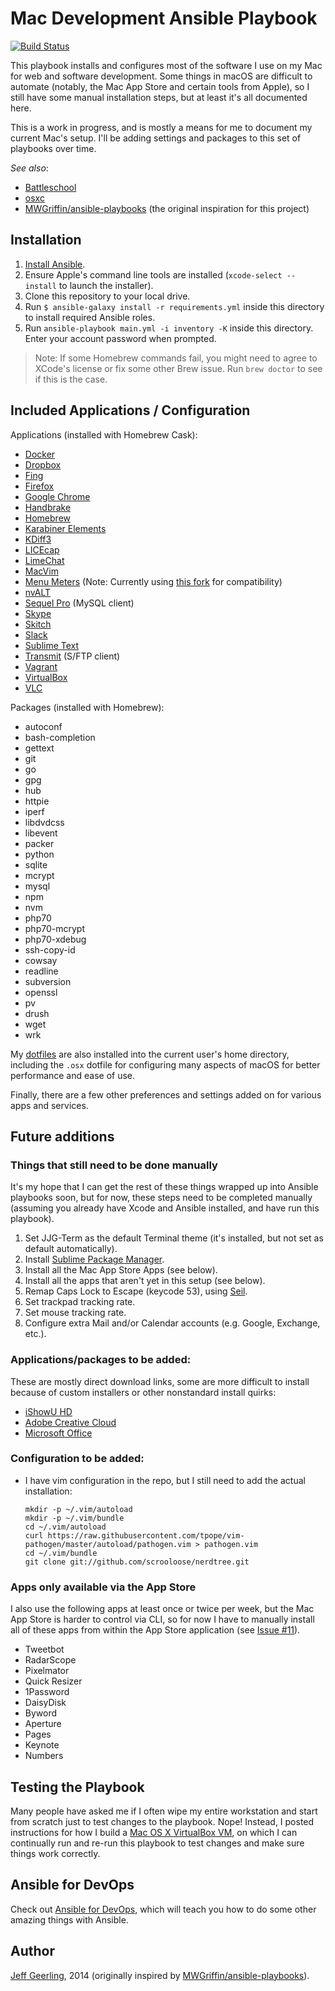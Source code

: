 # Mac Development Ansible Playbook

[![Build Status](https://travis-ci.org/geerlingguy/mac-dev-playbook.svg?branch=master)](https://travis-ci.org/geerlingguy/mac-dev-playbook)

This playbook installs and configures most of the software I use on my Mac for web and software development. Some things in macOS are difficult to automate (notably, the Mac App Store and certain tools from Apple), so I still have some manual installation steps, but at least it's all documented here.

This is a work in progress, and is mostly a means for me to document my current Mac's setup. I'll be adding settings and packages to this set of playbooks over time.

*See also*:

  - [Battleschool](http://spencer.gibb.us/blog/2014/02/03/introducing-battleschool)
  - [osxc](https://github.com/osxc)
  - [MWGriffin/ansible-playbooks](https://github.com/MWGriffin/ansible-playbooks) (the original inspiration for this project)

## Installation

  1. [Install Ansible](http://docs.ansible.com/intro_installation.html).
  2. Ensure Apple's command line tools are installed (`xcode-select --install` to launch the installer).
  3. Clone this repository to your local drive.
  4. Run `$ ansible-galaxy install -r requirements.yml` inside this directory to install required Ansible roles.
  5. Run `ansible-playbook main.yml -i inventory -K` inside this directory. Enter your account password when prompted.

> Note: If some Homebrew commands fail, you might need to agree to XCode's license or fix some other Brew issue. Run `brew doctor` to see if this is the case.

## Included Applications / Configuration

Applications (installed with Homebrew Cask):

  - [Docker](https://www.docker.com/)
  - [Dropbox](https://www.dropbox.com/)
  - [Fing](https://www.fing.io/)
  - [Firefox](https://www.mozilla.org/en-US/firefox/new/)
  - [Google Chrome](https://www.google.com/chrome/)
  - [Handbrake](https://handbrake.fr/)
  - [Homebrew](http://brew.sh/)
  - [Karabiner Elements](https://github.com/tekezo/Karabiner-Elements)
  - [KDiff3](http://kdiff3.sourceforge.net/)
  - [LICEcap](http://www.cockos.com/licecap/)
  - [LimeChat](http://limechat.net/mac/)
  - [MacVim](http://macvim-dev.github.io/macvim/)
  - [Menu Meters](https://www.ragingmenace.com/software/menumeters/) (Note: Currently using [this fork](http://member.ipmu.jp/yuji.tachikawa/MenuMetersElCapitan/) for compatibility)
  - [nvALT](http://brettterpstra.com/projects/nvalt/)
  - [Sequel Pro](https://www.sequelpro.com/) (MySQL client)
  - [Skype](https://www.skype.com/en/)
  - [Skitch](https://evernote.com/skitch/)
  - [Slack](https://slack.com/)
  - [Sublime Text](https://www.sublimetext.com/)
  - [Transmit](https://panic.com/transmit/) (S/FTP client)
  - [Vagrant](https://www.vagrantup.com/)
  - [VirtualBox](https://www.virtualbox.org/wiki/Downloads)
  - [VLC](http://www.videolan.org/vlc/index.html)

Packages (installed with Homebrew):

  - autoconf
  - bash-completion
  - gettext
  - git
  - go
  - gpg
  - hub
  - httpie
  - iperf
  - libdvdcss
  - libevent
  - packer
  - python
  - sqlite
  - mcrypt
  - mysql
  - npm
  - nvm
  - php70
  - php70-mcrypt
  - php70-xdebug
  - ssh-copy-id
  - cowsay
  - readline
  - subversion
  - openssl
  - pv
  - drush
  - wget
  - wrk

My [dotfiles](https://github.com/geerlingguy/dotfiles) are also installed into the current user's home directory, including the `.osx` dotfile for configuring many aspects of macOS for better performance and ease of use.

Finally, there are a few other preferences and settings added on for various apps and services.

## Future additions

### Things that still need to be done manually

It's my hope that I can get the rest of these things wrapped up into Ansible playbooks soon, but for now, these steps need to be completed manually (assuming you already have Xcode and Ansible installed, and have run this playbook).

  1. Set JJG-Term as the default Terminal theme (it's installed, but not set as default automatically).
  2. Install [Sublime Package Manager](http://sublime.wbond.net/installation).
  3. Install all the Mac App Store Apps (see below).
  4. Install all the apps that aren't yet in this setup (see below).
  5. Remap Caps Lock to Escape (keycode 53), using [Seil](https://pqrs.org/osx/karabiner/seil.html.en).
  6. Set trackpad tracking rate.
  7. Set mouse tracking rate.
  8. Configure extra Mail and/or Calendar accounts (e.g. Google, Exchange, etc.).

### Applications/packages to be added:

These are mostly direct download links, some are more difficult to install because of custom installers or other nonstandard install quirks:

  - [iShowU HD](http://downloads.shinywhitebox.com/iShowU_HD_Pro_2.3.7.dmg)
  - [Adobe Creative Cloud](http://www.adobe.com/creativecloud.html)
  - [Microsoft Office](https://products.office.com/en-us/mac/microsoft-office-for-mac)

### Configuration to be added:

  - I have vim configuration in the repo, but I still need to add the actual installation:
    ```
    mkdir -p ~/.vim/autoload
    mkdir -p ~/.vim/bundle
    cd ~/.vim/autoload
    curl https://raw.githubusercontent.com/tpope/vim-pathogen/master/autoload/pathogen.vim > pathogen.vim
    cd ~/.vim/bundle
    git clone git://github.com/scrooloose/nerdtree.git
    ```

### Apps only available via the App Store

I also use the following apps at least once or twice per week, but the Mac App Store is harder to control via CLI, so for now I have to manually install all of these apps from within the App Store application (see [Issue #11](https://github.com/geerlingguy/mac-dev-playbook/issues/11)).

  - Tweetbot
  - RadarScope
  - Pixelmator
  - Quick Resizer
  - 1Password
  - DaisyDisk
  - Byword
  - Aperture
  - Pages
  - Keynote
  - Numbers

## Testing the Playbook

Many people have asked me if I often wipe my entire workstation and start from scratch just to test changes to the playbook. Nope! Instead, I posted instructions for how I build a [Mac OS X VirtualBox VM](https://github.com/geerlingguy/mac-osx-virtualbox-vm), on which I can continually run and re-run this playbook to test changes and make sure things work correctly.

## Ansible for DevOps

Check out [Ansible for DevOps](https://www.ansiblefordevops.com/), which will teach you how to do some other amazing things with Ansible.

## Author

[Jeff Geerling](http://www.jeffgeerling.com/), 2014 (originally inspired by [MWGriffin/ansible-playbooks](https://github.com/MWGriffin/ansible-playbooks)).
